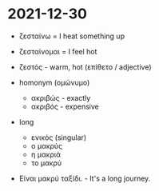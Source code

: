 # 2021-12-30

* ζεσταίνω = I heat something up
* ζεσταίνομαι = I feel hot
* ζεστός - warm, hot (επίθετο / adjective)

* homonym (ομώνυμο)
  * ακριβώς - exactly
  * ακριβός - expensive

* long
  * ενικός (singular)
  * ο μακρύς
  * η μακριά
  * το μακρύ
* Είναι μακρύ ταξίδι. - It's a long journey.
